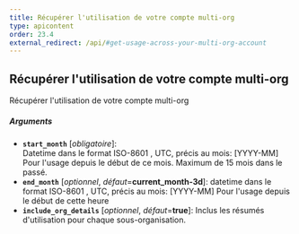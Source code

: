 ```yaml
---
title: Récupérer l'utilisation de votre compte multi-org
type: apicontent
order: 23.4
external_redirect: /api/#get-usage-across-your-multi-org-account
---
```


## Récupérer l'utilisation de votre compte multi-org

Récupérer l'utilisation de votre compte multi-org

##### Arguments
* **`start_month`** [*obligatoire*]:  
    Datetime dans le format ISO-8601 , UTC, précis au mois: [YYYY-MM] Pour l'usage depuis le début de ce mois. Maximum de 15 mois dans le passé.
* **`end_month`** [*optionnel*, *défaut*=**current_month-3d**]:
    datetime dans le format ISO-8601 , UTC, précis au mois: [YYYY-MM] Pour l'usage depuis le début de cette heure
* **`include_org_details`** [*optionnel*, *défaut*=**true**]:
  Inclus les résumés d'utilisation pour chaque sous-organisation.

